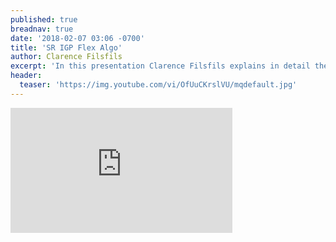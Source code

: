 ```yaml
---
published: true
breadnav: true
date: '2018-02-07 03:06 -0700'
title: 'SR IGP Flex Algo'
author: Clarence Filsfils	
excerpt: 'In this presentation Clarence Filsfils explains in detail the SR IGP Flexible Algorithm and how it complements SR TE.'
header:
  teaser: 'https://img.youtube.com/vi/OfUuCKrslVU/mqdefault.jpg'
---    
```

       
<iframe width="355" height="200" src="https://www.youtube.com/embed/OfUuCKrslVU" frameborder="0" allowfullscreen></iframe>
